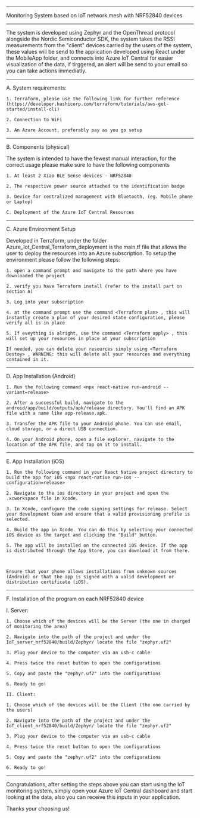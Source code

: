 ***************************************************************************************************************************************************************************
 Monitoring System based on IoT network mesh with NRF52840 devices
***************************************************************************************************************************************************************************
The system is developed using Zephyr and the OpenThread protocol alongside the Nordic Semiconductor SDK, the system takes the RSSI measurements from the 
"client" devices carried by the users of the system, these values will be send to the application developed using React under the MobileApp folder, and connects into 
Azure IoT Central for easier visualization of the data, if tirggered, an alert will be send to your email so you can take actions immediatly. 

----------------------------------------------------------------------------------------------------------------------------------------------------------------------------------
A. System requirements:

    1. Terraform, please use the following link for further reference (https://developer.hashicorp.com/terraform/tutorials/aws-get-started/install-cli)

    2. Connection to WiFi

    3. An Azure Account, preferably pay as you go setup
----------------------------------------------------------------------------------------------------------------------------------------------------------------------------------
B. Components (physical)

The system is intended to have the fewest manual interaction, for the correct usage please make sure to have the following components

    1. At least 2 Xiao BLE Sense devices - NRF52840

    2. The respective power source attached to the identification badge

    3. Device for centralized management with Bluetooth, (eg. Mobile phone or Laptop)

    C. Deployment of the Azure IoT Central Resources
----------------------------------------------------------------------------------------------------------------------------------------------------------------------------------

C. Azure Environment Setup

Developed in Terraform, under the folder Azure_Iot_Central_Terraform_deployment is the main.tf file that allows the user to deploy the resources into an Azure subscription.
To setup the environment please follow the following steps:

    1. open a command prompt and navigate to the path where you have downloaded the project

    2. verify you have Terraform install (refer to the install part on section A)

    3. Log into your subscription

    4. at the command prompt use the command <Terraform plan> , this will instantly create a plan of your desired state configuration, please verify all is in place

    5. If eveything is alright, use the command <Terraform apply> , this will set up your resources in place at your subscription

    If needed, you can delete your resources simply using <Terraform Destoy> , WARNING: this will delete all your resources and everything contained in it.
----------------------------------------------------------------------------------------------------------------------------------------------------------------------------------

D. App Installation (Android)

    1. Run the following command <npx react-native run-android --variant=release>

    2. After a successful build, navigate to the android/app/build/outputs/apk/release directory. You'll find an APK file with a name like app-release.apk.

    3. Transfer the APK file to your Android phone. You can use email, cloud storage, or a direct USB connection.

    4. On your Android phone, open a file explorer, navigate to the location of the APK file, and tap on it to install.
----------------------------------------------------------------------------------------------------------------------------------------------------------------------------------

E. App Installation (iOS)

    1. Run the following command in your React Native project directory to build the app for iOS <npx react-native run-ios --configuration=release>

    2. Navigate to the ios directory in your project and open the .xcworkspace file in Xcode.

    3. In Xcode, configure the code signing settings for release. Select your development team and ensure that a valid provisioning profile is selected.

    4. Build the app in Xcode. You can do this by selecting your connected iOS device as the target and clicking the "Build" button.

    5. The app will be installed on the connected iOS device. If the app is distributed through the App Store, you can download it from there.



    Ensure that your phone allows installations from unknown sources (Android) or that the app is signed with a valid development or distribution certificate (iOS).

----------------------------------------------------------------------------------------------------------------------------------------------------------------------------------

F. Installation of the program on each NRF52840 device

   I. Server:

    1. Choose which of the devices will be the Server (the one in charged of monitoring the area) 

    2. Navigate into the path of the project and under the IoT_server_nrf52840/build/Zephyr/ locate the file "zephyr.uf2"

    3. Plug your device to the computer via an usb-c cable

    4. Press twice the reset button to open the configurations 

    5. Copy and paste the "zephyr.uf2" into the configurations

    6. Ready to go!

    II. Client: 

    1. Choose which of the devices will be the Client (the one carried by the users) 

    2. Navigate into the path of the project and under the IoT_client_nrf52840/build/Zephyr/ locate the file "zephyr.uf2"

    3. Plug your device to the computer via an usb-c cable

    4. Press twice the reset button to open the configurations 

    5. Copy and paste the "zephyr.uf2" into the configurations

    6. Ready to go!

----------------------------------------------------------------------------------------------------------------------------------------------------------------------------------

Congratulations, after setting the steps above you can start using the IoT monitoring system, simply open your Azure IoT Central dashboard and start looking at the data, also you can receive this inputs 
in your application. 

Thanks your choosing us!

